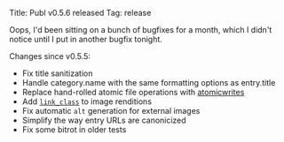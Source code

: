 Title: Publ v0.5.6 released
Tag: release

Oops, I'd been sitting on a bunch of bugfixes for a month, which I didn't notice until I put in another bugfix tonight.

Changes since v0.5.5:

* Fix title sanitization
* Handle category.name with the same formatting options as entry.title
* Replace hand-rolled atomic file operations with [atomicwrites](https://pypi.org/project/atomicwrites/)
* Add [`link_class`](335#link_class) to image renditions
* Fix automatic `alt` generation for external images
* Simplify the way entry URLs are canonicized
* Fix some bitrot in older tests

